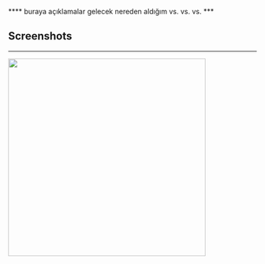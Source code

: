 **** buraya açıklamalar gelecek nereden aldığım vs. vs. vs. ***

## Screenshots

---

<img src="https://user-images.githubusercontent.com/73424678/188304051-a80b655a-e262-4887-a982-9f65fdcb5b3a.gif"  height="400">

